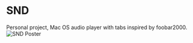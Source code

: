 # SND

Personal project, Mac OS audio player with tabs inspired by foobar2000.
![SND Poster](https://ress.ws/media_host/snd-poster.jpg)

